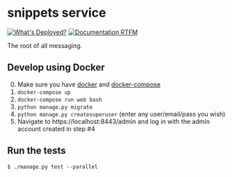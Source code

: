 # snippets service

[![What's Deployed?](https://img.shields.io/badge/What's_Deployed-%3F-yellow.svg)](https://whatsdeployed.io/s-088) [![Documentation RTFM](https://img.shields.io/badge/Documentation-RTFM-blue.svg)](http://abouthome-snippets-service.readthedocs.org/)

The root of all messaging.

## Develop using Docker

0. Make sure you have [docker](https://docker.io) and [docker-compose](https://github.com/docker/compose)
1. `docker-compose up`
2. `docker-compose run web bash`
3. `python manage.py migrate`
4. `python manage.py createsuperuser` (enter any user/email/pass you wish)
5. Navigate to https://localhost:8443/admin and log in with the admin account created in step #4



## Run the tests

 `$ ./manage.py test --parallel`
